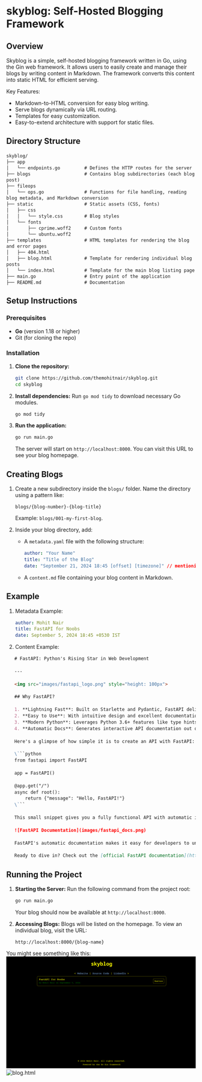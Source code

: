 # skyblog: Self-Hosted Blogging Framework

## Overview

Skyblog is a simple, self-hosted blogging framework written in Go, using the Gin web framework. It allows users to easily create and manage their blogs by writing content in Markdown. The framework converts this content into static HTML for efficient serving.

Key Features:
- Markdown-to-HTML conversion for easy blog writing.
- Serve blogs dynamically via URL routing.
- Templates for easy customization.
- Easy-to-extend architecture with support for static files.

## Directory Structure

```
skyblog/
├── app
│   └── endpoints.go         # Defines the HTTP routes for the server
├── blogs                    # Contains blog subdirectories (each blog post)
├── fileops
│   └── ops.go               # Functions for file handling, reading blog metadata, and Markdown conversion
├── static                   # Static assets (CSS, fonts)
│   ├── css
│   │   └── style.css        # Blog styles
│   └── fonts
│       ├── cprime.woff2     # Custom fonts
│       └── ubuntu.woff2
├── templates                # HTML templates for rendering the blog and error pages
│   ├── 404.html
│   ├── blog.html            # Template for rendering individual blog posts
│   └── index.html           # Template for the main blog listing page
├── main.go                  # Entry point of the application
├── README.md                # Documentation
```

## Setup Instructions

### Prerequisites
- **Go** (version 1.18 or higher)
- Git (for cloning the repo)

### Installation

1. **Clone the repository:**
   ```bash
   git clone https://github.com/themohitnair/skyblog.git
   cd skyblog
   ```

2. **Install dependencies:**
   Run `go mod tidy` to download necessary Go modules.
   ```bash
   go mod tidy
   ```

3. **Run the application:**
   ```bash
   go run main.go
   ```

   The server will start on `http://localhost:8000`. You can visit this URL to see your blog homepage.

## Creating Blogs

1. Create a new subdirectory inside the `blogs/` folder. Name the directory using a pattern like:
   ```
   blogs/{blog-number}-{blog-title}
   ```
   Example: `blogs/001-my-first-blog`.

2. Inside your blog directory, add:
   - A `metadata.yaml` file with the following structure:
     ```yaml
     author: "Your Name"
     title: "Title of the Blog"
     date: "September 21, 2024 18:45 [offset] [timezone]" // mentioning offset and timezone accordingly
     ```

   - A `content.md` file containing your blog content in Markdown.

## Example

1. Metadata Example:
    ```yaml
    author: Mohit Nair
    title: FastAPI for Noobs
    date: September 5, 2024 18:45 +0530 IST
    ```

2. Content Example:
```markdown
   # FastAPI: Python's Rising Star in Web Development
   
   ---
   
   <img src="images/fastapi_logo.png" style="height: 100px">
   
   ## Why FastAPI?
   
   1. **Lightning Fast**: Built on Starlette and Pydantic, FastAPI delivers high performance that rivals Go and Node.js.
   2. **Easy to Use**: With intuitive design and excellent documentation, FastAPI has a gentle learning curve.
   3. **Modern Python**: Leverages Python 3.6+ features like type hints for increased productivity and fewer bugs.
   4. **Automatic Docs**: Generates interactive API documentation out of the box.
   
   Here's a glimpse of how simple it is to create an API with FastAPI:
   
   \```python
   from fastapi import FastAPI
   
   app = FastAPI()
   
   @app.get("/")
   async def root():
       return {"message": "Hello, FastAPI!"}
   \```
   
   This small snippet gives you a fully functional API with automatic interactive documentation.
   
   ![FastAPI Documentation](images/fastapi_docs.png)
   
   FastAPI's automatic documentation makes it easy for developers to understand and interact with your API, significantly reducing the time spent on creating and maintaining API documentation.
   
   Ready to dive in? Check out the [official FastAPI documentation](https://fastapi.tiangolo.com/) to get started on your FastAPI journey!
```


## Running the Project

1. **Starting the Server:**
   Run the following command from the project root:
   ```bash
   go run main.go
   ```
   Your blog should now be available at `http://localhost:8000`.

2. **Accessing Blogs:**
   Blogs will be listed on the homepage. To view an individual blog, visit the URL:
   ```
   http://localhost:8000/{blog-name}
   ```

You might see something like this:
![index.html](README_assets/index.png)
![blog.html](README_assets/blog.gif)
